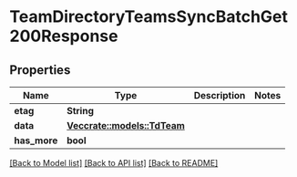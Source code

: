 # TeamDirectoryTeamsSyncBatchGet200Response

## Properties

Name | Type | Description | Notes
------------ | ------------- | ------------- | -------------
**etag** | **String** |  | 
**data** | [**Vec<crate::models::TdTeam>**](TD_Team.md) |  | 
**has_more** | **bool** |  | 

[[Back to Model list]](../README.md#documentation-for-models) [[Back to API list]](../README.md#documentation-for-api-endpoints) [[Back to README]](../README.md)


